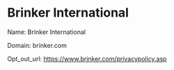 # Brinker International

Name: Brinker International

Domain: brinker.com

Opt_out_url: https://www.brinker.com/privacypolicy.asp
